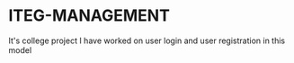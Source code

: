 # ITEG-MANAGEMENT

It's college project
I have worked on user login and user registration in this model
